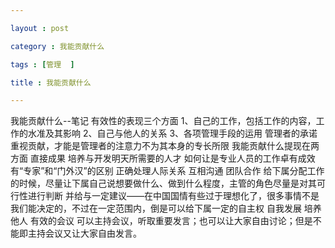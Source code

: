 ```yaml
---

layout : post

category : 我能贡献什么

tags : [管理  ]

title : 我能贡献什么

---
```


  我能贡献什么--笔记
    有效性的表现三个方面
        1、自己的工作，包括工作的内容，工作的水准及其影响
        2、自己与他人的关系
        3、各项管理手段的运用
    管理者的承诺
        重视贡献，才能是管理者的注意力不为其本身的专长所限
    我能贡献什么提现在两方面
        直接成果
        培养与开发明天所需要的人才
    如何让是专业人员的工作卓有成效
        有“专家”和“门外汉”的区别
    正确处理人际关系
        互相沟通
        团队合作
         给下属分配工作的时候，尽量让下属自己说想要做什么、做到什么程度，主管的角色尽量是对其可行性进行判断
        并给与一定建议——在中国国情有些过于理想化了，很多事情不是我们能决定的，不过在一定范围内，倒是可以给下属一定的自主权
        自我发展
        培养他人
    有效的会议
        可以主持会议，听取重要发言；也可以让大家自由讨论；但是不能即主持会议又让大家自由发言。
